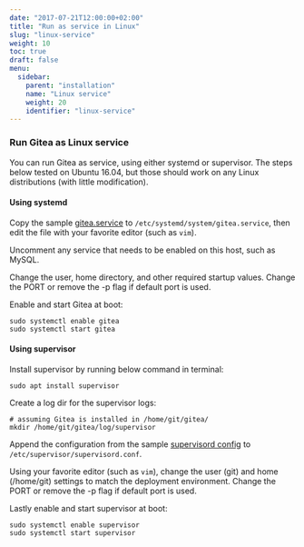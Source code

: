 ```yaml
---
date: "2017-07-21T12:00:00+02:00"
title: "Run as service in Linux"
slug: "linux-service"
weight: 10
toc: true
draft: false
menu:
  sidebar:
    parent: "installation"
    name: "Linux service"
    weight: 20
    identifier: "linux-service"
---
```


### Run Gitea as Linux service

You can run Gitea as service, using either systemd or supervisor. The steps below tested on Ubuntu 16.04, but those should work on any Linux distributions (with little modification).

#### Using systemd

Copy the sample [gitea.service](https://github.com/go-gitea/gitea/blob/master/contrib/systemd/gitea.service) to `/etc/systemd/system/gitea.service`, then edit the file with your favorite editor (such as `vim`).

Uncomment any service that needs to be enabled on this host, such as MySQL.

Change the user, home directory, and other required startup values. Change the
PORT or remove the -p flag if default port is used.

Enable and start Gitea at boot:
```
sudo systemctl enable gitea
sudo systemctl start gitea
```


#### Using supervisor

Install supervisor by running below command in terminal:
```
sudo apt install supervisor
```

Create a log dir for the supervisor logs:
```
# assuming Gitea is installed in /home/git/gitea/
mkdir /home/git/gitea/log/supervisor
```

Append the configuration from the sample
[supervisord config](https://github.com/go-gitea/gitea/blob/master/contrib/supervisor/gitea) to `/etc/supervisor/supervisord.conf`.

Using your favorite editor (such as `vim`), change the user (git) and home
(/home/git) settings to match the deployment environment. Change the PORT
or remove the -p flag if default port is used.

Lastly enable and start supervisor at boot:
```
sudo systemctl enable supervisor
sudo systemctl start supervisor
```
